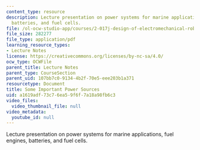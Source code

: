 ```yaml
---
content_type: resource
description: Lecture presentation on power systems for marine applications, fuel engines,
  batteries, and fuel cells.
file: /ol-ocw-studio-app/courses/2-017j-design-of-electromechanical-robotic-systems-fall-2009/a1619adf73c76ea59f6f7a18a98fb6c3_MIT2_017JF09_power.pdf
file_size: 282277
file_type: application/pdf
learning_resource_types:
- Lecture Notes
license: https://creativecommons.org/licenses/by-nc-sa/4.0/
ocw_type: OCWFile
parent_title: Lecture Notes
parent_type: CourseSection
parent_uid: 107bb7c0-9134-4b2f-70e5-eee203b1a371
resourcetype: Document
title: Some Important Power Sources
uid: a1619adf-73c7-6ea5-9f6f-7a18a98fb6c3
video_files:
  video_thumbnail_file: null
video_metadata:
  youtube_id: null
---
```

Lecture presentation on power systems for marine applications, fuel engines, batteries, and fuel cells.